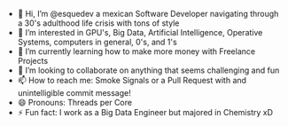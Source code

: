 - 👋 Hi, I’m @esquedev a mexican Software Developer navigating through a 30's adulthood life crisis with tons of style
- 👀 I’m interested in GPU's, Big Data, Artificial Intelligence, Operative Systems, computers in general, 0's, and 1's
- 🌱 I’m currently learning how to make more money with Freelance Projects
- 💞️ I’m looking to collaborate on anything that seems challenging and fun
- 📫 How to reach me: Smoke Signals or a Pull Request with and unintelligible commit message!
- 😄 Pronouns: Threads per Core
- ⚡ Fun fact: I work as a Big Data Engineer but majored in Chemistry xD
